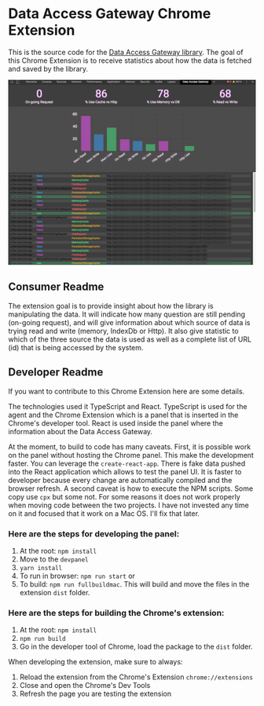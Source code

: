 # Data Access Gateway Chrome Extension

This is the source code for the [Data Access Gateway library](https://github.com/MrDesjardins/dataaccessgateway). The goal of this Chrome Extension is to receive statistics about how the data is fetched and saved by the library.

![alt text](./readmeAssets/SceenshotDataAccessGatewayExtensionChrome.png)

## Consumer Readme
The extension goal is to provide insight about how the library is manipulating the data. It will indicate how many question are still pending (on-going request), and will give information about which source of data is trying read and write (memory, IndexDb or Http). It also give statistic to which of the three source the data is used as well as a complete list of URL (id) that is being accessed by the system.

## Developer Readme
If you want to contribute to this Chrome Extension here are some details.

The technologies used it TypeScript and React. TypeScript is used for the agent and the Chrome Extension which is a panel that is inserted in the Chrome's developer tool. React is used inside the panel where the information about the Data Access Gateway.

At the moment, to build to code has many caveats. First, it is possible work on the panel without hosting the Chrome panel. This make the development faster. You can leverage the `create-react-app`. There is fake data pushed into the React application which allows to test the panel UI. It is faster to developer because every change are automatically compiled and the browser refresh. A second caveat is how to execute the NPM scripts. Some copy use `cpx` but some not. For some reasons it does not work properly when moving code between the two projects. I have not invested any time on it and focused that it work on a Mac OS. I'll fix that later.

### Here are the steps for developing the panel:

1. At the root: `npm install`
2. Move to the `devpanel`
3. `yarn install`
4. To run in browser: `npm run start`
or
4. To build: `npm run fullbuildmac`. This will build and move the files in the extension `dist` folder.

### Here are the steps for building the Chrome's extension:

1. At the root: `npm install`
2. `npm run build`
3. Go in the developer tool of Chrome, load the package to the `dist` folder.

When developing the extension, make sure to always:

1. Reload the extension from the Chrome's Extension `chrome://extensions`
2. Close and open the Chrome's Dev Tools
3. Refresh the page you are testing the extension